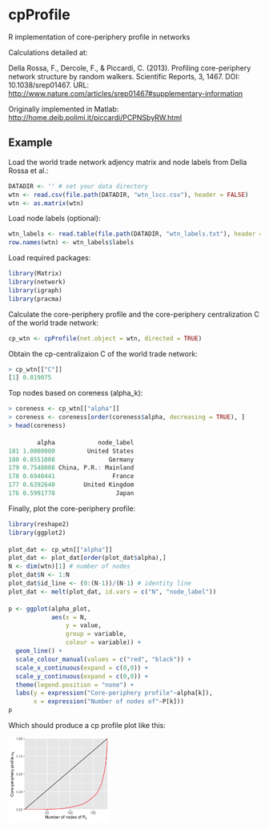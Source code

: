 # cpProfile

R implementation of core-periphery profile in networks

Calculations detailed at:

Della Rossa, F., Dercole, F., & Piccardi, C. (2013). Profiling core-periphery network structure by random walkers. Scientific Reports, 3, 1467. DOI: 10.1038/srep01467. URL: http://www.nature.com/articles/srep01467#supplementary-information

Originally implemented in Matlab: http://home.deib.polimi.it/piccardi/PCPNSbyRW.html

## Example

Load the world trade network adjency matrix and node labels from Della Rossa et al.:

```r
DATADIR <- '' # set your data directory
wtn <- read.csv(file.path(DATADIR, "wtn_lscc.csv"), header = FALSE)
wtn <- as.matrix(wtn)
```

Load node labels (optional):

```r
wtn_labels <- read.table(file.path(DATADIR, "wtn_labels.txt"), header = TRUE)
row.names(wtn) <- wtn_labels$labels
```

Load required packages:

```r
library(Matrix)
library(network)
library(igraph)
library(pracma)
```

Calculate the core-periphery profile and the core-periphery centralization C of the world trade network:

```r
cp_wtn <- cpProfile(net.object = wtn, directed = TRUE)
```

Obtain the cp-centralizaion C of the world trade network:

```r
> cp_wtn[["C"]]
[1] 0.819075
```

Top nodes based on coreness (alpha_k):

```r
> coreness <- cp_wtn[["alpha"]]
> coreness <- coreness[order(coreness$alpha, decreasing = TRUE), ]
> head(coreness)

        alpha            node_label
181 1.0000000         United States
180 0.8551008               Germany
179 0.7548008 China, P.R.: Mainland
178 0.6940441                France
177 0.6392640        United Kingdom
176 0.5991778                 Japan
```

Finally, plot the core-periphery profile:

```r
library(reshape2)
library(ggplot2)

plot_dat <- cp_wtn[["alpha"]]
plot_dat <- plot_dat[order(plot_dat$alpha),]
N <- dim(wtn)[1] # number of nodes
plot_dat$N <- 1:N
plot_dat$id_line <- (0:(N-1))/(N-1) # identity line
plot_dat <- melt(plot_dat, id.vars = c("N", "node_label"))

p <- ggplot(alpha_plot,
            aes(x = N,
                y = value,
                group = variable,
                colour = variable)) +
  geom_line() +
  scale_colour_manual(values = c("red", "black")) +
  scale_x_continuous(expand = c(0,0)) +
  scale_y_continuous(expand = c(0,0)) +
  theme(legend.position = "none") +
  labs(y = expression("Core-periphery profile"~alpha[k]),
       x = expression("Number of nodes of"~P[k]))
p
```

Which should produce a cp profile plot like this:

<img src="cp_wtn.png" width="40%">

